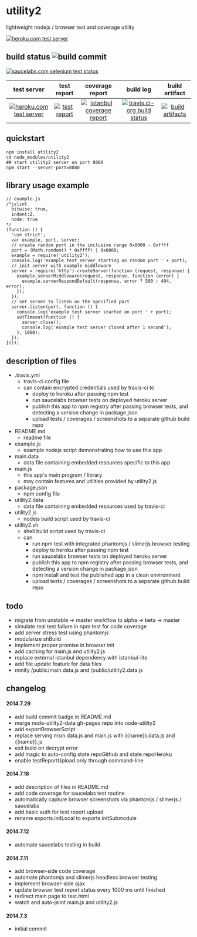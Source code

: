 utility2
==========
lightweight nodejs / browser test and coverage utility

[![heroku.com test server](https://kaizhu256.github.io/node-utility2/build.travis-ci.org/latest.unstable/test-report.screenshot.heroku.png)](https://hrku01-utility2.herokuapp.com/test/test.html)

## build status ![build commit](https://kaizhu256.github.io/node-utility2/build.travis-ci.org/latest.unstable/commit.badge.svg)

[![saucelabs.com selenium test status](https://saucelabs.com/browser-matrix/sclb01-utility2.svg)](https://saucelabs.com/u/sclb01-utility2)

 test server | test report | coverage report | build log | build artifact
:-----------:|:-----------:|:---------------:|:---------:|:--------------:
[![heroku.com test server](https://kaizhu256.github.io/public/heroku-logo-light-88x31.png)](https://hrku01-utility2.herokuapp.com/test/test.html) | [![test report](https://kaizhu256.github.io/node-utility2/build.travis-ci.org/latest.unstable/test-report.badge.svg)](https://kaizhu256.github.io/node-utility2/build.travis-ci.org/latest.unstable/test-report.html) | [![istanbul coverage report](https://kaizhu256.github.io/node-utility2/build.travis-ci.org/latest.unstable/coverage-report.badge.svg)](https://kaizhu256.github.io/node-utility2/build.travis-ci.org/latest.unstable/coverage-report.html/node-utility2/index.html) | [![travis.ci-org build status](https://api.travis-ci.org/kaizhu256/node-utility2.svg)](https://travis-ci.org/kaizhu256/node-utility2) | [![build artifacts](https://kaizhu256.github.io/public/glyphicons_free/glyphicons/png/glyphicons_144_folder_open.png)](https://github.com/kaizhu256/node-utility2/tree/gh-pages/build.travis-ci.org/latest.unstable)

## quickstart
```
npm install utility2
cd node_modules/utility2
## start utility2 server on port 8080
npm start --server-port=8080
```

## library usage example
```
// example.js
/*jslint
  bitwise: true,
  indent:2,
  node: true
*/
(function () {
  'use strict';
  var example, port, server;
  // create random port in the inclusive range 0x8000 - 0xffff
  port = (Math.random() * 0xffff) | 0x8000;
  example = require('utility2');
  console.log('example test server starting on random port ' + port);
  // init server with example middleware
  server = require('http').createServer(function (request, response) {
    example.serverMiddleware(request, response, function (error) {
      example.serverRespondDefault(response, error ? 500 : 404, error);
    });
  });
  // set server to listen on the specified port
  server.listen(port, function () {
    console.log('example test server started on port ' + port);
    setTimeout(function () {
      server.close();
      console.log('example test server closed after 1 second');
    }, 1000);
  });
}());
```

## description of files
- .travis.yml
  - travis-ci config file
  - can contain encrypted credentials used by travis-ci to
    - deploy to heroku after passing npm test
    - run saucelabs browser tests on deployed heroku server
    - publish this app to npm registry after passing browser tests,
      and detecting a version change in package.json
    - upload tests / coverages / screenshots to a separate github build repo
- README.md
  - readme file
- example.js
  - example nodejs script demonstrating how to use this app
- main.data
  - data file containing embedded resources specific to this app
- main.js
  - this app's main program / library
  - may contain features and utilities provided by utility2.js
- package.json
  - npm config file
- utility2.data
  - data file containing embedded resources used by travis-ci
- utility2.js
  - nodejs build script used by travis-ci
- utility2.sh
  - shell build script used by travis-ci
  - can
    - run npm test with integrated phantomjs / slimerjs browser testing
    - deploy to heroku after passing npm test
    - run saucelabs browser tests on deployed heroku server
    - publish this app to npm registry after passing browser tests,
      and detecting a version change in package.json
    - npm install and test the published app in a clean environment
    - upload tests / coverages / screenshots to a separate github build repo

## todo
- migrate from unstable -> master workflow to alpha -> beta -> master
- simulate real test failure in npm test for code coverage
- add server stress test using phantomjs
- modularize shBuild
- implement proper promise in browser init
- add caching for main.js and utility2.js
- replace external istanbul dependency with istanbul-lite
- add file update feature for data files
- minify /public/main.data.js and /public/utility2.data.js

## changelog
#### 2014.7.29
- add build commit badge in README.md
- merge node-utility2-data gh-pages repo into node-utility2
- add exportBrowserScript
- replace serving msin.data.js and main.js with {{name}}.data.js and {{name}}.js
- exit build on decrypt error
- add magic to auto-config state.repoGithub and state.repoHeroku
- enable testReportUpload only through command-line

#### 2014.7.18
- add description of files in README.md
- add code coverage for saucelabs test routine
- automatically capture browser screenshots via phantomjs / slimerjs / saucelabs
- add basic auth for test report upload
- rename exports.initLocal to exports.initSubmodule

#### 2014.7.12
- automate saucelabs testing in build

#### 2014.7.11
- add browser-side code coverage
- automate phantomjs and slimerjs headless browser testing
- implement browser-side ajax
- update browser test report status every 1000 ms until finished
- redirect main page to test.html
- watch and auto-jslint main.js and utility2.js

#### 2014.7.3
- initial commit
